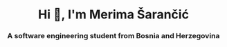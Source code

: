 <h1 align="center">Hi 👋, I'm Merima Šarančić</h1>
<h3 align="center">A software engineering student from Bosnia and Herzegovina</h3>

